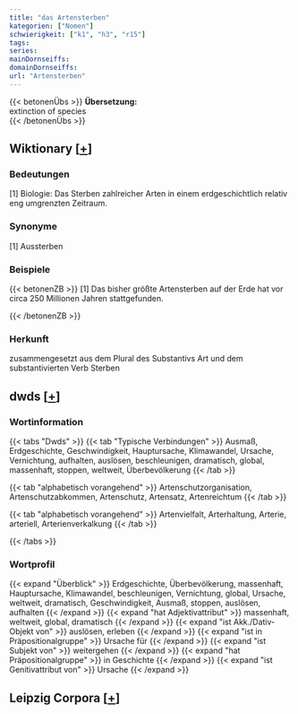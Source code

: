 ```yaml
---
title: "das Artensterben"
kategorien: ["Nomen"]
schwierigkeit: ["k1", "h3", "r15"]
tags:
series:
mainDornseiffs:
domainDornseiffs:
url: "Artensterben"
---
```


{{< betonenÜbs >}}
**Übersetzung:**  
extinction of species  
{{< /betonenÜbs >}}

## Wiktionary [[+](https://de.wiktionary.org/wiki/Artensterben)]

### Bedeutungen
[1] Biologie: Das Sterben zahlreicher Arten in einem erdgeschichtlich relativ eng umgrenzten Zeitraum.  

### Synonyme
[1] Aussterben  

### Beispiele
{{< betonenZB >}}
[1] Das bisher größte Artensterben auf der Erde hat vor circa 250 Millionen Jahren stattgefunden.  

{{< /betonenZB >}}
### Herkunft
zusammengesetzt aus dem Plural des Substantivs Art und dem substantivierten Verb Sterben  



## dwds [[+](https://www.dwds.de/wb/Artensterben)]

### Wortinformation
{{< tabs "Dwds" >}}
{{< tab "Typische Verbindungen" >}}
Ausmaß, Erdgeschichte, Geschwindigkeit, Hauptursache, Klimawandel, Ursache, Vernichtung, aufhalten, auslösen, beschleunigen, dramatisch, global, massenhaft, stoppen, weltweit, Überbevölkerung
{{< /tab >}}

{{< tab "alphabetisch vorangehend" >}}
Artenschutzorganisation, Artenschutzabkommen, Artenschutz, Artensatz, Artenreichtum
{{< /tab >}}

{{< tab "alphabetisch vorangehend" >}}
Artenvielfalt, Arterhaltung, Arterie, arteriell, Arterienverkalkung
{{< /tab >}}

{{< /tabs >}}

### Wortprofil
{{< expand "Überblick" >}} Erdgeschichte, Überbevölkerung, massenhaft, Hauptursache, Klimawandel, beschleunigen, Vernichtung, global, Ursache, weltweit, dramatisch, Geschwindigkeit, Ausmaß, stoppen, auslösen, aufhalten {{< /expand >}}
{{< expand "hat Adjektivattribut" >}} massenhaft, weltweit, global, dramatisch {{< /expand >}}
{{< expand "ist Akk./Dativ-Objekt von" >}} auslösen, erleben {{< /expand >}}
{{< expand "ist in Präpositionalgruppe" >}} Ursache für {{< /expand >}}
{{< expand "ist Subjekt von" >}} weitergehen {{< /expand >}}
{{< expand "hat Präpositionalgruppe" >}} in Geschichte {{< /expand >}}
{{< expand "ist Genitivattribut von" >}} Ursache {{< /expand >}}

## Leipzig Corpora [[+](https://corpora.uni-leipzig.de/en/res?word=Artensterben&corpusId=deu_newscrawl-public_2018)]


